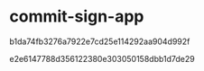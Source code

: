 # commit-sign-app

b1da74fb3276a7922e7cd25e114292aa904d992f

e2e6147788d356122380e303050158dbb1d7de29
